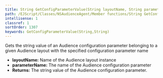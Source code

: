 ```yaml
---
title: String GetConfigParameterValue(String layoutName, String parameterName)
path: /EJScript/Classes/NSAudienceAgent/Member functions/String GetConfigParameterValue(String p_0, String p_1)
intellisense: 1
classref: 1
sortOrder: 1307
keywords: GetConfigParameterValue(String,String)
---
```



Gets the string value of an Audience configuration parameter belonging to a given Audience layout with the specified configuration parameter name



* **layoutName:** Name of the Audience layout instance
* **parameterName:** The name of the Audience configuration parameter
* **Returns:** The string value of the Audience configuration parameter.


